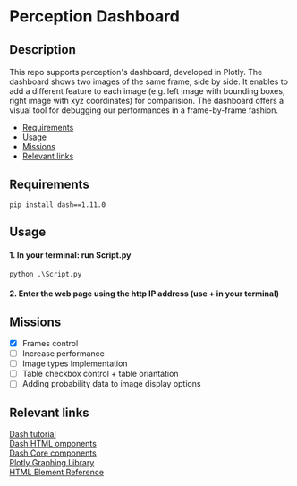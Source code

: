 
# Perception Dashboard 

## Description
#### 
This repo supports perception's dashboard, developed in Plotly. 
The dashboard shows two images of the same frame, side by side. It enables to add a different feature to each image (e.g. left image with bounding boxes, right image with xyz coordinates) for comparision. 
The dashboard offers a visual tool for debugging our performances in a frame-by-frame fashion.
 
 
  - [Requirements](#Requirements)
  - [Usage](#usage)
  - [Missions](#missions)
  - [Relevant links](#relevant-links)

## Requirements
``` 
pip install dash==1.11.0
```


## Usage
#### 1. In your terminal: run Script.py
``` 
python .\Script.py 
```
#### 2. Enter the web page using the http IP address (use <ctrl>+<click> in your terminal)


## Missions
- [x] Frames control
- [ ] Increase performance
- [ ] Image types Implementation
- [ ] Table checkbox control +  table oriantation
- [ ] Adding probability data to image display options

## Relevant links
[Dash tutorial](https://dash.plotly.com/)\
[Dash HTML omponents](https://dash.plotly.com/dash-html-components)\
[Dash Core components](https://dash.plotly.com/dash-core-components)\
[Plotly Graphing Library](https://plotly.com/python/)\
[HTML Element Reference](https://www.w3schools.com/TAGS/default.asp)
